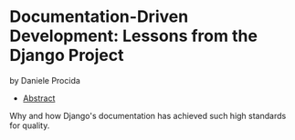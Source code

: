 # Documentation-Driven Development: Lessons from the Django Project
by Daniele Procida

- [Abstract](https://us.pycon.org/2016/schedule/presentation/2089/)

Why and how Django's documentation has achieved such high standards for quality.
